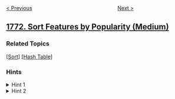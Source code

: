 <!--|This file generated by command(leetcode description); DO NOT EDIT.    |-->
<!--+----------------------------------------------------------------------+-->
<!--|@author    openset <openset.wang@gmail.com>                           |-->
<!--|@link      https://github.com/openset                                 |-->
<!--|@home      https://github.com/openset/leetcode                        |-->
<!--+----------------------------------------------------------------------+-->

[< Previous](../maximize-palindrome-length-from-subsequences "Maximize Palindrome Length From Subsequences")
　　　　　　　　　　　　　　　　
[Next >](../count-items-matching-a-rule "Count Items Matching a Rule")

## [1772. Sort Features by Popularity (Medium)](https://leetcode.com/problems/sort-features-by-popularity "按受欢迎程度排列功能")



### Related Topics
  [[Sort](../../tag/sort/README.md)]
  [[Hash Table](../../tag/hash-table/README.md)]

### Hints
<details>
<summary>Hint 1</summary>
Use a hash map to count the frequency of each word of each string.
</details>

<details>
<summary>Hint 2</summary>
Use the map for sorting the features.
</details>
